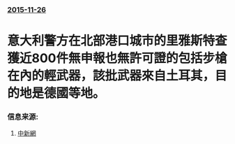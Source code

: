 ### [2015-11-26](/news/2015/11/26/index.md)

##### 
# 意大利警方在北部港口城市的里雅斯特查獲近800件無申報也無許可證的包括步槍在內的輕武器，該批武器來自土耳其，目的地是德國等地。 




### 信息来源:

1. [中新網](http://www.chinanews.com/gj/2015/11-27/7644746.shtml)
